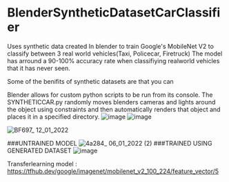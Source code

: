 # BlenderSyntheticDatasetCarClassifier
Uses synthetic data created In blender to train Google's MobileNet V2 to classify between 3 real world vehicles(Taxi, Policecar, Firetruck)
The model has arround a 90-100% accuracy rate when classifiying realworld vehicles that it has never seen.

Some of the benifits of synthetic datasets are that you can

Blender allows for custom python scripts to be run from its console. The SYNTHETICCAR.py randomly moves blenders cameras and lights around the object using constraints and then automatically renders that object and places it in a specified directory.
![image](https://user-images.githubusercontent.com/89361982/149077844-703336a6-545e-4ae6-be51-d79adf9d7456.png)
![image](https://user-images.githubusercontent.com/89361982/149078453-0f00be1b-a44b-4a79-8192-453c50ea475b.png)

![BF697_ 12_01_2022](https://user-images.githubusercontent.com/89361982/149079039-316039f7-86d5-4c21-a689-2d49e2799a05.gif)



###UNTRAINED MODEL
![4a284_ 06_01_2022 (2)](https://user-images.githubusercontent.com/89361982/149078999-201676be-1f27-4faa-b33f-1bccc3e9ced5.png)
###TRAINED USING GENERATED DATASET
![image](https://user-images.githubusercontent.com/89361982/149078530-ac411eee-9911-43f7-a07d-6f251f17b5fd.png)





Transferlearning model : https://tfhub.dev/google/imagenet/mobilenet_v2_100_224/feature_vector/5
